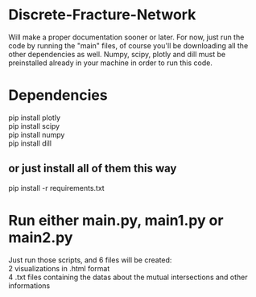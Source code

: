 # Discrete-Fracture-Network
Will make a proper documentation sooner or later. For now, just run the code by running the "main" files, of course you'll be downloading all the other dependencies as well. Numpy, scipy, plotly and dill must be preinstalled already in your machine in order to run this code.
# Dependencies
pip install plotly\
pip install scipy\
pip install numpy\
pip install dill
## or just install all of them this way
pip install -r requirements.txt
# Run either main.py, main1.py or main2.py
Just run those scripts, and 6 files will be created:\
2 visualizations in .html format\
4 .txt files containing the datas about the mutual intersections and other informations
